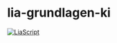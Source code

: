 # lia-grundlagen-ki

[![LiaScript](https://raw.githubusercontent.com/LiaScript/LiaScript/master/badges/course.svg)](https://liascript.github.io/course/?https://raw.githubusercontent.com/arvidle/lia-grundlagen-ki/refs/heads/main/referat.md#1)


